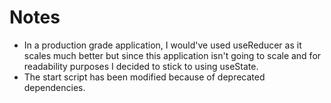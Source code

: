 # Notes

- In a production grade application, I would've used useReducer as it scales much better but since this application isn't going to scale and for readability purposes I decided to stick to using useState.
- The start script has been modified because of deprecated dependencies.
